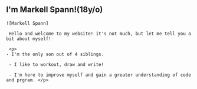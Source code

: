 <!DOCTYPE html>
<head>
</head>
<body>
    <h2>I'm Markell Spann!(18y/o)</h2>

    ![Markell Spann]

     Hello and welcome to my website! it's not much, but let me tell you a bit about myself!
     
     <p>  
    - I'm the only son out of 4 siblings.
         
     - I like to workout, draw and write!
     
     - I'm here to improve myself and gain a greater understanding of code and prgram. </p>
</body>
</html>
